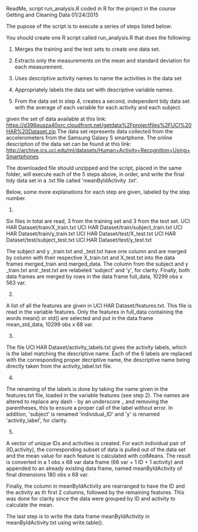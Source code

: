 ReadMe, script run_analysis.R coded in R for the project in the course Getting and Cleaning Data
01/24/2015

The pupose of the script is to execute a series of steps listed below:

You should create one R script called run_analysis.R that does the following:

1. Merges the training and the test sets to create one data set. 

2. Extracts only the measurements on the mean and standard deviation for each measurement.

3. Uses descriptive activity names to name the activities in the data set 

4. Appropriately labels the data set with descriptive variable names.

5. From the data set in step 4, creates a second, independent tidy data set with the average of each variable for each activity and each subject.

given the set of data available at this link: https://d396qusza40orc.cloudfront.net/getdata%2Fprojectfiles%2FUCI%20HAR%20Dataset.zip
The data set represents data collected from the accelerometers from the Samsung Galaxy S smartphone. The online description of the data set can be found at this link: 
http://archive.ics.uci.edu/ml/datasets/Human+Activity+Recognition+Using+Smartphones

The downloaded file should unzipped and the script, placed in the same folder, will execute each of the 5 steps above, in order, and write the final tidy data set in a .txt file called 'meanByIdActivity .txt'.

Below, some more explanations for each step are given, labeled by the step number.

1) 
Six files in total are read, 3 from the training set and 3 from the test set.
UCI HAR Dataset/train/X_train.txt
UCI HAR Dataset/train/subject_train.txt
UCI HAR Dataset/train/y_train.txt
UCI HAR Dataset/test/X_test.txt
UCI HAR Dataset/test/subject_test.txt
UCI HAR Dataset/test/y_test.txt

The subject and y _train.txt and _test.txt have one column and are merged by column with their respective X_train.txt and X_test.txt into the data frames merged_train and merged_data. The column from the subject and y _train.txt and _test.txt are relabeled 'subject' and 'y', for clarity. Finally, both data frames are merged by rows in the data frame full_data, 10299 obs x 563 var.


2)
A list of all the features are given in UCI HAR Dataset/features.txt. This file is read in the variable features. Only the features in full_data containing the words mean() or std() are selected and put in the data frame mean_std_data, 10299 obs x 68 var.



3)
The file UCI HAR Dataset/activity_labels.txt gives the activity labels, which is the label matching the descriptive name. Each of the 6 labels are replaced with the corresponding proper decriptive name, the descriptive name being directly taken from the activity_label.txt file.


4)
The renaming of the labels is done by taking the name given in the features.txt file, loaded in the variable features (see step 2). The names are altered to replace any dash - by an underscore _ and removing the parentheses, this to ensure a proper call of the label without error.
In addition, 'subject' is renamed 'individual_ID' and 'y' is renamed 'activity_label', for clarity.



5)
A vector of unique IDs and activities is created. For each individual pair of (ID,activity), the corresponding subset of data is pulled out of the data set and the mean value for each feature is calculated with colMeans. The result is converted in a 1 obs x 68 var data frame (66 var + 1 ID + 1 activity) and appended to an already existing data frame, named meanByIdActivity of final dimensions 180 obs x 68 var.

Finally, the column in meanByIdActivity are rearranged to have the ID and the activity as th first 2 columns, followed by the remaining features. This was done for clarity since the data were grouped by ID and activity to calculate the mean.

The last step is to write the data frame meanByIdActivity in meanByIdActivity.txt using write.table().
